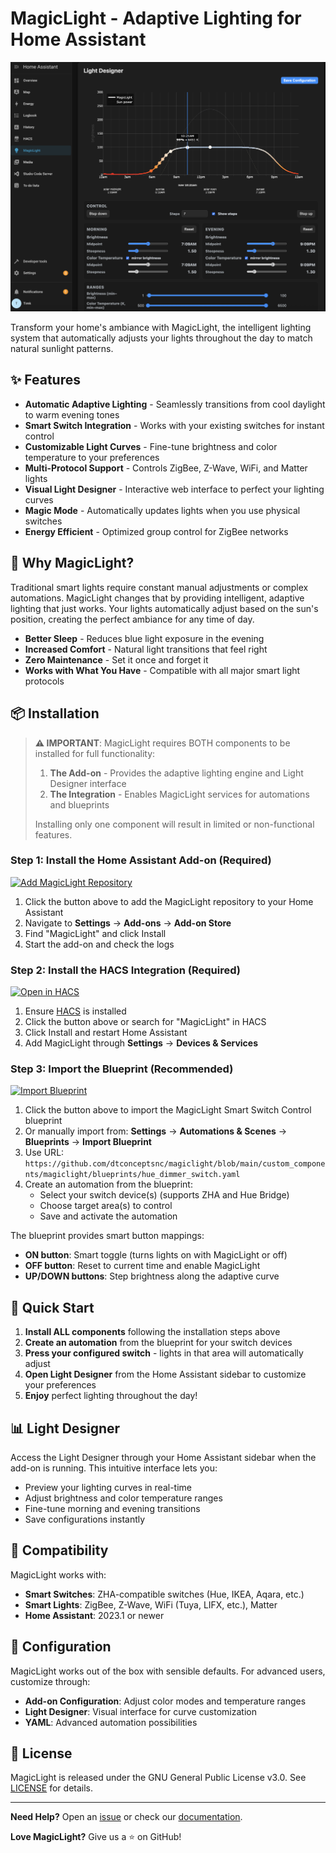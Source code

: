 # MagicLight - Adaptive Lighting for Home Assistant

![MagicLight Light Designer](.github/assets/designer.png)

Transform your home's ambiance with MagicLight, the intelligent lighting system that automatically adjusts your lights throughout the day to match natural sunlight patterns.

## ✨ Features

- **Automatic Adaptive Lighting** - Seamlessly transitions from cool daylight to warm evening tones
- **Smart Switch Integration** - Works with your existing switches for instant control
- **Customizable Light Curves** - Fine-tune brightness and color temperature to your preferences
- **Multi-Protocol Support** - Controls ZigBee, Z-Wave, WiFi, and Matter lights
- **Visual Light Designer** - Interactive web interface to perfect your lighting curves
- **Magic Mode** - Automatically updates lights when you use physical switches
- **Energy Efficient** - Optimized group control for ZigBee networks

## 🎯 Why MagicLight?

Traditional smart lights require constant manual adjustments or complex automations. MagicLight changes that by providing intelligent, adaptive lighting that just works. Your lights automatically adjust based on the sun's position, creating the perfect ambiance for any time of day.

- **Better Sleep** - Reduces blue light exposure in the evening
- **Increased Comfort** - Natural light transitions that feel right
- **Zero Maintenance** - Set it once and forget it
- **Works with What You Have** - Compatible with all major smart light protocols

## 📦 Installation

> **⚠️ IMPORTANT**: MagicLight requires BOTH components to be installed for full functionality:
> 1. **The Add-on** - Provides the adaptive lighting engine and Light Designer interface
> 2. **The Integration** - Enables MagicLight services for automations and blueprints
>
> Installing only one component will result in limited or non-functional features.

### Step 1: Install the Home Assistant Add-on (Required)

[![Add MagicLight Repository](https://my.home-assistant.io/badges/supervisor_add_addon_repository.svg)](https://my.home-assistant.io/redirect/supervisor_add_addon_repository/?repository_url=https%3A%2F%2Fgithub.com%2Fdtconceptsnc%2Fmagiclight)

1. Click the button above to add the MagicLight repository to your Home Assistant
2. Navigate to **Settings** → **Add-ons** → **Add-on Store**
3. Find "MagicLight" and click Install
4. Start the add-on and check the logs

### Step 2: Install the HACS Integration (Required)

[![Open in HACS](https://my.home-assistant.io/badges/hacs_repository.svg)](https://my.home-assistant.io/redirect/hacs_repository/?owner=dtconceptsnc&repository=magiclight&category=integration)

1. Ensure [HACS](https://hacs.xyz/) is installed
2. Click the button above or search for "MagicLight" in HACS
3. Click Install and restart Home Assistant
4. Add MagicLight through **Settings** → **Devices & Services**

### Step 3: Import the Blueprint (Recommended)

[![Import Blueprint](https://my.home-assistant.io/badges/blueprint_import.svg)](https://my.home-assistant.io/redirect/blueprint_import/?blueprint_url=https%3A%2F%2Fgithub.com%2Fdtconceptsnc%2Fmagiclight%2Fblob%2Fmain%2Fcustom_components%2Fmagiclight%2Fblueprints%2Fhue_dimmer_switch.yaml)

1. Click the button above to import the MagicLight Smart Switch Control blueprint
2. Or manually import from: **Settings** → **Automations & Scenes** → **Blueprints** → **Import Blueprint**
3. Use URL: `https://github.com/dtconceptsnc/magiclight/blob/main/custom_components/magiclight/blueprints/hue_dimmer_switch.yaml`
4. Create an automation from the blueprint:
   - Select your switch device(s) (supports ZHA and Hue Bridge)
   - Choose target area(s) to control
   - Save and activate the automation

The blueprint provides smart button mappings:
- **ON button**: Smart toggle (turns lights on with MagicLight or off)
- **OFF button**: Reset to current time and enable MagicLight
- **UP/DOWN buttons**: Step brightness along the adaptive curve

## 🚀 Quick Start

1. **Install ALL components** following the installation steps above
2. **Create an automation** from the blueprint for your switch devices
3. **Press your configured switch** - lights in that area will automatically adjust
4. **Open Light Designer** from the Home Assistant sidebar to customize your preferences
5. **Enjoy** perfect lighting throughout the day!

## 📊 Light Designer

Access the Light Designer through your Home Assistant sidebar when the add-on is running. This intuitive interface lets you:

- Preview your lighting curves in real-time
- Adjust brightness and color temperature ranges
- Fine-tune morning and evening transitions
- Save configurations instantly

## 🔧 Compatibility

MagicLight works with:
- **Smart Switches**: ZHA-compatible switches (Hue, IKEA, Aqara, etc.)
- **Smart Lights**: ZigBee, Z-Wave, WiFi (Tuya, LIFX, etc.), Matter
- **Home Assistant**: 2023.1 or newer

## 📝 Configuration

MagicLight works out of the box with sensible defaults. For advanced users, customize through:

- **Add-on Configuration**: Adjust color modes and temperature ranges
- **Light Designer**: Visual interface for curve customization
- **YAML**: Advanced automation possibilities

## 📄 License

MagicLight is released under the GNU General Public License v3.0. See [LICENSE](LICENSE) for details.

---

**Need Help?** Open an [issue](https://github.com/dtconceptsnc/magiclight/issues) or check our [documentation](https://github.com/dtconceptsnc/magiclight/wiki).

**Love MagicLight?** Give us a ⭐ on GitHub!
